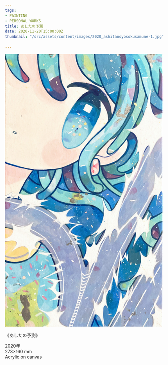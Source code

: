 ```yaml
---
tags:
- PAINTING
- PERSONAL WORKS
title: あしたの予測
date: 2020-11-20T15:00:00Z
thumbnail: "/src/assets/content/images/2020_ashitanoyosokusamune-1.jpg"

---
```

![](/src/assets/content/images/2020_ashitanoyosokus.jpg)

《あしたの予測》

2020年  
273×160 mm  
Acrylic on canvas